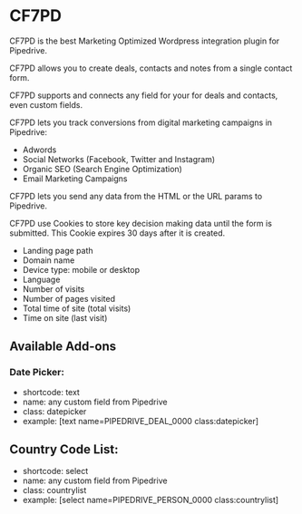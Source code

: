 # CF7PD

CF7PD is the best Marketing Optimized Wordpress integration plugin for Pipedrive.

CF7PD allows you to create deals, contacts and notes from a single contact form.

CF7PD supports and connects any field for your for deals and contacts, even custom fields.

CF7PD lets you track conversions from digital marketing campaigns in Pipedrive: 

- Adwords
- Social Networks (Facebook, Twitter and Instagram)
- Organic SEO (Search Engine Optimization)
- Email Marketing Campaigns

CF7PD lets you send any data from the HTML or the URL params to Pipedrive.

CF7PD use Cookies to store key decision making data until the form is submitted. This Cookie expires 30 days after it is created.

- Landing page path
- Domain name
- Device type: mobile or desktop
- Language
- Number of visits
- Number of pages visited
- Total time of site (total  visits)
- Time on site (last visit)

## Available Add-ons

### Date Picker:
- shortcode: text
- name: any custom field from Pipedrive
- class: datepicker
- example: [text name=PIPEDRIVE_DEAL_0000 class:datepicker]
 
## Country Code List: 
- shortcode: select
- name: any custom field from Pipedrive
- class: countrylist
- example: [select name=PIPEDRIVE_PERSON_0000 class:countrylist]